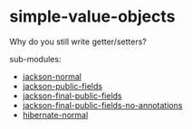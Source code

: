 # simple-value-objects

Why do you still write getter/setters?

sub-modules:

- [jackson-normal](./jackson-normal)
- [jackson-public-fields](./jackson-public-fields)
- [jackson-final-public-fields](./jackson-final-public-fields)
- [jackson-final-public-fields-no-annotations](./jackson-final-public-fields-no-annotations)
- [hibernate-normal](./hibernate-normal)
